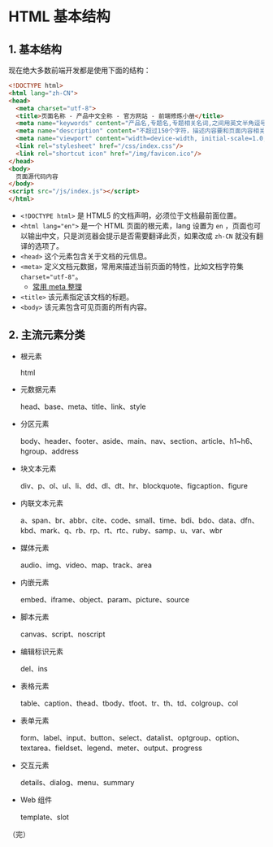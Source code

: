# HTML 基本结构

## 1. 基本结构

现在绝大多数前端开发都是使用下面的结构：

```html
<!DOCTYPE html>
<html lang="zh-CN">
<head>
  <meta charset="utf-8">
  <title>页面名称 - 产品中文全称 - 官方网站 - 前端修炼小册</title>
  <meta name="keywords" content="产品名,专题名,专题相关名词,之间用英文半角逗号隔开">
  <meta name="description" content="不超过150个字符，描述内容要和页面内容相关。">
  <meta name="viewport" content="width=device-width, initial-scale=1.0, maximum-scale=1.0, user-scalable=no">
  <link rel="stylesheet" href="/css/index.css"/>
  <link rel="shortcut icon" href="/img/favicon.ico"/>
</head>
<body>
  页面源代码内容
</body>
<script src="/js/index.js"></script>
</html>
```

* `<!DOCTYPE html>` 是 HTML5 的文档声明，必须位于文档最前面位置。
* `<html lang="en">` 是一个 HTML 页面的根元素，lang 设置为 `en` ，页面也可以输出中文，只是浏览器会提示是否需要翻译此页，如果改成 `zh-CN` 就没有翻译的选项了。
* `<head>` 这个元素包含关于文档的元信息。
* `<meta>` 定义文档元数据，常用来描述当前页面的特性，比如文档字符集 `charset="utf-8"`。
  * [常用 meta 整理](https://segmentfault.com/a/1190000002407912 "常用 meta 整理")
* `<title>` 该元素指定该文档的标题。
* `<body>` 该元素包含可见页面的所有内容。

## 2. 主流元素分类

* 根元素

  html
  
* 元数据元素

  head、base、meta、title、link、style

* 分区元素
  
  body、header、footer、aside、main、nav、section、article、h1~h6、hgroup、address

* 块文本元素
  
  div、p、ol、ul、li、dd、dl、dt、hr、blockquote、figcaption、figure

* 内联文本元素
  
  a、span、br、abbr、cite、code、small、time、bdi、bdo、data、dfn、kbd、mark、q、rb、rp、rt、rtc、ruby、samp、u、var、wbr

* 媒体元素
 
  audio、img、video、map、track、area

* 内嵌元素

  embed、iframe、object、param、picture、source

* 脚本元素

  canvas、script、noscript

* 编辑标识元素

  del、ins

* 表格元素
  
  table、caption、thead、tbody、tfoot、tr、th、td、colgroup、col

* 表单元素
  
  form、label、input、button、select、datalist、optgroup、option、textarea、fieldset、legend、meter、output、progress

* 交互元素
  
  details、dialog、menu、summary

* Web 组件
  
  template、slot

（完）
